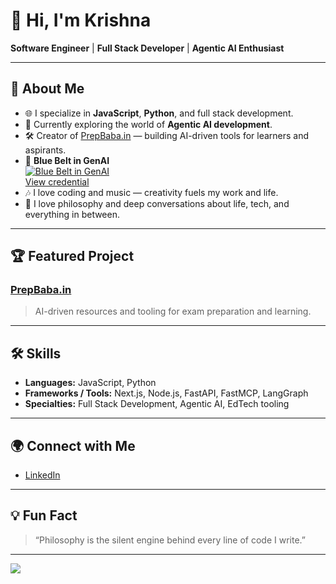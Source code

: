 # 👋 Hi, I'm Krishna

**Software Engineer** | **Full Stack Developer** | **Agentic AI Enthusiast**

---

## 🚀 About Me

- 🌐 I specialize in **JavaScript**, **Python**, and full stack development.
- 🤖 Currently exploring the world of **Agentic AI development**.
- 🛠️ Creator of [PrepBaba.in](https://prepbaba.in) — building AI-driven tools for learners and aspirants.
- 🥋 **Blue Belt in GenAI**  
  [![Blue Belt in GenAI](https://img.shields.io/badge/Blue%20Belt-GenAI-blue?style=flat-square&logo=OpenAI&logoColor=white)](https://www.credly.com/badges/0e070aac-8606-48c2-a923-63a96d4e0fe7/public_url)  
  [View credential](https://www.credly.com/badges/0e070aac-8606-48c2-a923-63a96d4e0fe7/public_url)
- 🎶 I love coding and music — creativity fuels my work and life.
- 🧘 I love philosophy and deep conversations about life, tech, and everything in between.

---

## 🏆 Featured Project

### [PrepBaba.in](https://prepbaba.in)
> AI-driven resources and tooling for exam preparation and learning.

---

## 🛠️ Skills

- **Languages:** JavaScript, Python
- **Frameworks / Tools:** Next.js, Node.js, FastAPI, FastMCP, LangGraph
- **Specialties:** Full Stack Development, Agentic AI, EdTech tooling

---

## 🌍 Connect with Me

- [LinkedIn](https://linkedin.com/in/gitkrsna)

---

## 💡 Fun Fact

> “Philosophy is the silent engine behind every line of code I write.”

---

![](https://komarev.com/ghpvc/?username=gitkrsna&color=blue)